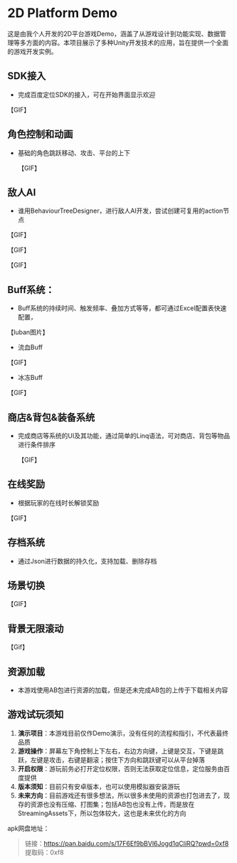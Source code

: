 # 2D Platform Demo

这是由我个人开发的2D平台游戏Demo，涵盖了从游戏设计到功能实现、数据管理等多方面的内容。本项目展示了多种Unity开发技术的应用，旨在提供一个全面的游戏开发实例。

## SDK接入

- 完成百度定位SDK的接入，可在开始界面显示欢迎

【GIF】

## 角色控制和动画

- 基础的角色跳跃移动、攻击、平台的上下

  【GIF】

## 敌人AI

- 谁用BehaviourTreeDesigner，进行敌人AI开发，尝试创建可复用的action节点

【GIF】

【GIF】

【GIF】

## **Buff系统**：

- Buff系统的持续时间、触发频率、叠加方式等等，都可通过Excel配置表快速配置，

【luban图片】

- 流血Buff

【GIF】

- 冰冻Buff

【GIF】

## 商店&背包&装备系统

- 完成商店等系统的UI及其功能，通过简单的Linq语法，可对商店、背包等物品进行条件排序

  【GIF】

## 在线奖励

- 根据玩家的在线时长解锁奖励

【GIF】

## 存档系统

- 通过Json进行数据的持久化，支持加载、删除存档

## 场景切换

【GIF】

## 背景无限滚动

【Gif】

## 资源加载

- 本游戏使用AB包进行资源的加载，但是还未完成AB包的上传于下载相关内容

## 游戏试玩须知

1. **演示项目**：本游戏目前仅作Demo演示，没有任何的流程和指引，不代表最终品质
2. **游戏操作**：屏幕左下角控制上下左右，右边方向键，上键是交互，下键是跳跃，左键是攻击，右键是翻滚；按住下方向和跳跃键可以从平台掉落
3. **开启权限**：游玩前务必打开定位权限，否则无法获取定位信息，定位服务由百度提供
4. **版本须知**：目前只有安卓版本，也可以使用模拟器安装游玩
5. **未来方向**：目前游戏还有很多想法，所以很多未使用的资源也打包进去了，现存的资源也没有压缩、打图集；包括AB包也没有上传，而是放在StreamingAssets下，所以包体较大，这也是未来优化的方向

apk网盘地址：

> 链接：https://pan.baidu.com/s/17F6Ef9bBVl6Jogd1qCliRQ?pwd=0xf8 
> 提取码：0xf8 



